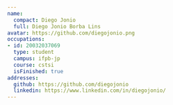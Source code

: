 ```yaml
---
name:
  compact: Diego Jonio
  full: Diego Jonio Borba Lins
avatar: https://github.com/diegojonio.png
occupations:
- id: 20032037069
  type: student
  campus: ifpb-jp
  course: cstsi
  isFinished: true
addresses:
  github: https://github.com/diegojonio
  linkedin: https://www.linkedin.com/in/diegojonio/
---
```

